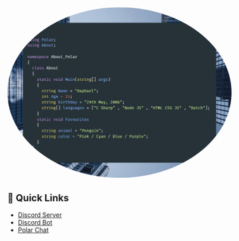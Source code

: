 <html>
  <img src="about.png" alt="About">
  <style>
    img 
    {
      border-radius: 50%;
    }
  </style>
</html>

## 🌠 Quick Links
* [Discord Server](https://dsc.gg/polar69)
* [Discord Bot](https://dsc.gg/rumpy)
* [Polar Chat](https://polar-chatty.polar-69.repl.co/)
